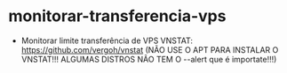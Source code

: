 # monitorar-transferencia-vps

- Monitorar limite transferência de VPS
VNSTAT: https://github.com/vergoh/vnstat (NÃO USE O APT PARA INSTALAR O VNSTAT!!! ALGUMAS DISTROS NÃO TEM O --alert que é importate!!!)
